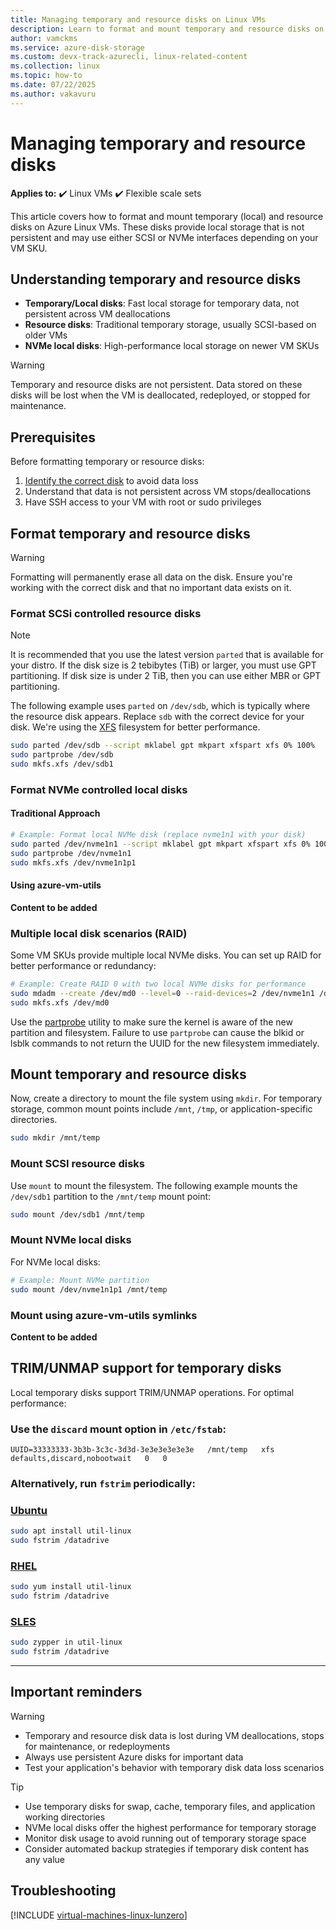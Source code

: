 ```yaml
---
title: Managing temporary and resource disks on Linux VMs
description: Learn to format and mount temporary and resource disks on Azure Linux VMs with both SCSI and NVMe interfaces
author: vamckms
ms.service: azure-disk-storage
ms.custom: devx-track-azurecli, linux-related-content
ms.collection: linux
ms.topic: how-to
ms.date: 07/22/2025
ms.author: vakavuru
---
```


# Managing temporary and resource disks

**Applies to:** :heavy_check_mark: Linux VMs :heavy_check_mark: Flexible scale sets 

This article covers how to format and mount temporary (local) and resource disks on Azure Linux VMs. These disks provide local storage that is not persistent and may use either SCSI or NVMe interfaces depending on your VM SKU.

## Understanding temporary and resource disks

- **Temporary/Local disks**: Fast local storage for temporary data, not persistent across VM deallocations
- **Resource disks**: Traditional temporary storage, usually SCSI-based on older VMs
- **NVMe local disks**: High-performance local storage on newer VM SKUs

> [!WARNING]  
> Temporary and resource disks are not persistent. Data stored on these disks will be lost when the VM is deallocated, redeployed, or stopped for maintenance.

## Prerequisites

Before formatting temporary or resource disks:

1. [Identify the correct disk](./add-disk.md#identifying-disks) to avoid data loss
2. Understand that data is not persistent across VM stops/deallocations
3. Have SSH access to your VM with root or sudo privileges

## Format temporary and resource disks

> [!WARNING]
> Formatting will permanently erase all data on the disk. Ensure you're working with the correct disk and that no important data exists on it.

### Format SCSi controlled resource disks

> [!NOTE]
> It is recommended that you use the latest version `parted` that is available for your distro. If the disk size is 2 tebibytes (TiB) or larger, you must use GPT partitioning. If disk size is under 2 TiB, then you can use either MBR or GPT partitioning.

The following example uses `parted` on `/dev/sdb`, which is typically where the resource disk appears. Replace `sdb` with the correct device for your disk. We're using the [XFS](https://xfs.wiki.kernel.org/) filesystem for better performance.

```bash
sudo parted /dev/sdb --script mklabel gpt mkpart xfspart xfs 0% 100%
sudo partprobe /dev/sdb
sudo mkfs.xfs /dev/sdb1
```

### Format NVMe controlled local disks

#### Traditional Approach
```bash
# Example: Format local NVMe disk (replace nvme1n1 with your disk)
sudo parted /dev/nvme1n1 --script mklabel gpt mkpart xfspart xfs 0% 100%
sudo partprobe /dev/nvme1n1
sudo mkfs.xfs /dev/nvme1n1p1
```

#### Using azure-vm-utils
**Content to be added**

### Multiple local disk scenarios (RAID)

Some VM SKUs provide multiple local NVMe disks. You can set up RAID for better performance or redundancy:

```bash
# Example: Create RAID 0 with two local NVMe disks for performance
sudo mdadm --create /dev/md0 --level=0 --raid-devices=2 /dev/nvme1n1 /dev/nvme2n1
sudo mkfs.xfs /dev/md0
```

Use the [partprobe](https://linux.die.net/man/8/partprobe) utility to make sure the kernel is aware of the new partition and filesystem. Failure to use `partprobe` can cause the blkid or lsblk commands to not return the UUID for the new filesystem immediately.

## Mount temporary and resource disks

Now, create a directory to mount the file system using `mkdir`. For temporary storage, common mount points include `/mnt`, `/tmp`, or application-specific directories.

```bash
sudo mkdir /mnt/temp
```

### Mount SCSI resource disks

Use `mount` to mount the filesystem. The following example mounts the `/dev/sdb1` partition to the `/mnt/temp` mount point:

```bash
sudo mount /dev/sdb1 /mnt/temp
```

### Mount NVMe local disks

For NVMe local disks:

```bash
# Example: Mount NVMe partition
sudo mount /dev/nvme1n1p1 /mnt/temp
```

### Mount using azure-vm-utils symlinks

**Content to be added**


## TRIM/UNMAP support for temporary disks

Local temporary disks support TRIM/UNMAP operations. For optimal performance:

### Use the `discard` mount option in `/etc/fstab`:

```
UUID=33333333-3b3b-3c3c-3d3d-3e3e3e3e3e3e   /mnt/temp   xfs   defaults,discard,nobootwait   0   0
```

### Alternatively, run `fstrim` periodically:

### [Ubuntu](#tab/ubuntu)

```bash
sudo apt install util-linux
sudo fstrim /datadrive
```

### [RHEL](#tab/rhel)

```bash
sudo yum install util-linux
sudo fstrim /datadrive
```

### [SLES](#tab/suse)

```bash
sudo zypper in util-linux
sudo fstrim /datadrive
```
---

## Important reminders

> [!WARNING]
> - Temporary and resource disk data is lost during VM deallocations, stops for maintenance, or redeployments
> - Always use persistent Azure disks for important data
> - Test your application's behavior with temporary disk data loss scenarios

> [!TIP]  
> - Use temporary disks for swap, cache, temporary files, and application working directories
> - NVMe local disks offer the highest performance for temporary storage
> - Monitor disk usage to avoid running out of temporary storage space
> - Consider automated backup strategies if temporary disk content has any value

## Troubleshooting

[!INCLUDE [virtual-machines-linux-lunzero](../includes/virtual-machines-linux-lunzero.md)]
